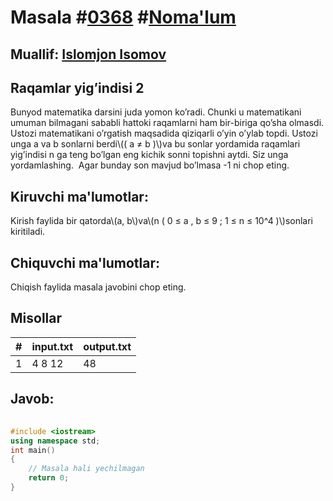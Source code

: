 
<h1>Masala #<a href="https://robocontest.uz/tasks/0368">0368</a> #<a href="https://robocontest.uz/tasks?category=1">Noma'lum</a></h1>
<h2> Muallif: <a href="https://robocontest.uz/profile/iislomjoon">Islomjon Isomov</a></h2>
<h2>Raqamlar yig’indisi 2</h2>
<p>Bunyod matematika darsini juda yomon ko’radi. Chunki u matematikani umuman bilmagani sababli hattoki raqamlarni ham bir-biriga qo’sha olmasdi. Ustozi matematikani o’rgatish maqsadida qiziqarli o’yin o’ylab topdi. Ustozi unga a va b sonlarni berdi\(( a ≠ b )\)va bu sonlar yordamida raqamlari yig’indisi n ga teng bo’lgan eng kichik sonni topishni aytdi. Siz unga yordamlashing.  Agar bunday son mavjud bo’lmasa -1 ni chop eting.</p>
<h2>Kiruvchi ma'lumotlar:</h2>
<p>Kirish faylida bir qatorda\(a, b\)va\(n ( 0 ≤ a , b ≤ 9 ; 1 ≤ n ≤ 10^4 )\)sonlari kiritiladi.</p>
<h2>Chiquvchi ma'lumotlar:</h2>
<p>Chiqish faylida masala javobini chop eting.</p>
<h2>Misollar</h2>
<table>
    <thead>
        <tr>
            <th>#</th>
            <th>input.txt</th>
            <th>output.txt</th>
        </tr>
    </thead>
    <tbody>
            <tr>
                <td>1</td>
                <td>4 8 12</td>
                <td>48</td>
            </tr>
    </tbody>
    </table>
    
<h2>Javob:</h2>

######
```cpp
#include <iostream>
using namespace std;
int main()
{
    // Masala hali yechilmagan
    return 0;
}
```
